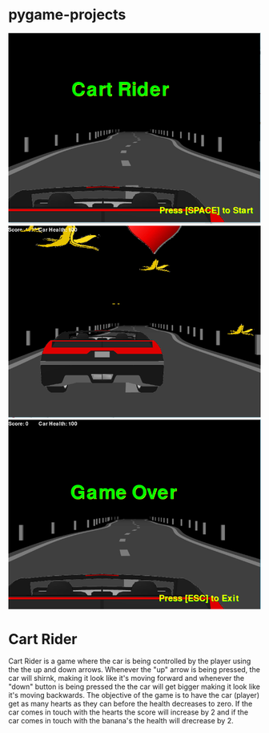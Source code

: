 # pygame-projects
<img src="https://github.com/ktasnim1337/pygame-projects/blob/master/Kazi%20&%20Judy_pd10/game%20pic%201.PNG?raw=true"> <img src="https://github.com/ktasnim1337/pygame-projects/blob/master/Kazi%20&%20Judy_pd10/game%20pic%202.PNG?raw=true"> <img src="https://github.com/ktasnim1337/pygame-projects/blob/master/Kazi%20&%20Judy_pd10/game%20pic%203.PNG?raw=true">
<br>
<h1> Cart Rider</h1>
<p> Cart Rider is a game where the car is being controlled by the player using the the up and down arrows. Whenever the "up" arrow is being pressed, the car will shirnk, making it look like it's moving forward and whenever the "down" button is being pressed the the car will get bigger making it look like it's moving backwards. The objective of the game is to have the car (player) get as many hearts as they can before the health decreases to zero. If the car comes in touch with the hearts the score will increase by 2 and if the car comes in touch with the banana's the health will drecrease by 2. </p>

